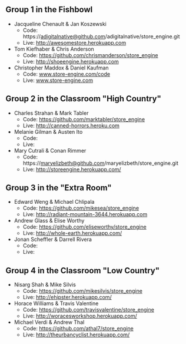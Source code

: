 ## Group 1 in the Fishbowl

* Jacqueline Chenault & Jan Koszewski
  * Code: https://adigitalnative@github.com/adigitalnative/store_engine.git
  * Live: http://awesomestore.herokuapp.com
* Tom Kiefhaber & Chris Anderson
  * Code: https://github.com/chrismanderson/store_engine
  * Live: http://shoeengine.herokuapp.com
* Christopher Maddox & Daniel Kaufman
  * Code: www.store-engine.com/code
  * Live: www.store-engine.com

## Group 2 in the Classroom "High Country"

* Charles Strahan & Mark Tabler
  * Code: https://github.com/marktabler/store_engine
  * Live: http://canned-horrors.heroku.com
* Melanie Gilman & Austen Ito
  * Code:
  * Live:
* Mary Cutrali & Conan Rimmer
  * Code: https://maryelizbeth@github.com/maryelizbeth/store_engine.git
  * Live: http://storeengine.herokuapp.com/

## Group 3 in the "Extra Room"

* Edward Weng & Michael Chlipala
  * Code: https://github.com/mikesea/store_engine
  * Live: http://radiant-mountain-3644.herokuapp.com
* Andrew Glass & Elise Worthy
  * Code: https://github.com/eliseworthy/store_engine
  * Live: http://whole-earth.herokuapp.com/
* Jonan Scheffler & Darrell Rivera
  * Code:
  * Live:

## Group 4 in the Classroom "Low Country"

* Nisarg Shah & Mike Silvis
  * Code: https://github.com/mikesilvis/store_engine
  * Live: http://ehipster.herokuapp.com/
* Horace Williams & Travis Valentine
  * Code: https://github.com/travisvalentine/store_engine
  * Live: http://woracesworkshop.herokuapp.com/
* Michael Verdi & Andrew Thal
  * Code: https://github.com/athal7/store_engine
  * Live: http://theurbancyclist.herokuapp.com/
